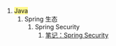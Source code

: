 1. <span style="background:#fff88f">Java</span>
	1. Spring 生态
		1. Spring Security
			1. [笔记：Spring Security](笔记：Spring%20Security.md)